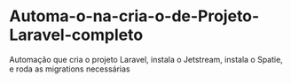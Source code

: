 # Automa-o-na-cria-o-de-Projeto-Laravel-completo
Automação que cria o projeto Laravel, instala o Jetstream, instala o Spatie, e roda as migrations necessárias

